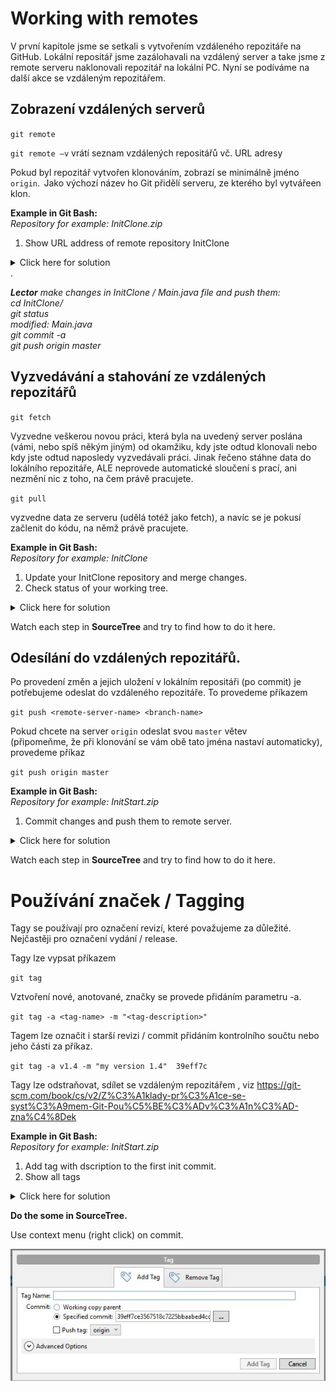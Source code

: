 # Working with remotes

V první kapitole jsme se setkali s vytvořením vzdáleného repozitáře na GitHub. Lokální repositář jsme zazálohavali na vzdálený server a take jsme z remote serveru naklonovali repozitář na lokální PC.
Nyní se podíváme na další akce se vzdáleným repozitářem.

## Zobrazení vzdálených serverů

`git remote`

`git remote –v`  vrátí seznam vzdálených repositářů vč. URL adresy

Pokud byl repozitář vytvořen klonováním, 
zobrazí se minimálně jméno `origin`.  Jako výchozí název ho Git přidělí serveru, 
ze kterého byl vytvářeen klon.

**Example in Git Bash:**  
_Repository for example: InitClone.zip_

1. Show URL address of remote repository InitClone

<details>
  <summary>Click here for solution </summary>
    
  1. switch to repository _../repository/InitClone_   
  2. `git remote –v`

</details> 
.   
 
_**Lector** make changes in InitClone / Main.java file and push them:_   
_cd InitClone/_  
_git status_  
_modified:   Main.java_  
_git commit -a_  
_git push origin master_
 
 
## Vyzvedávání a stahování ze vzdálených repozitářů

`git fetch`

Vyzvedne veškerou novou práci, která byla na uvedený server poslána (vámi, nebo spíš někým jiným) 
od okamžiku, kdy jste odtud klonovali nebo kdy jste odtud naposledy vyzvedávali práci. 
Jinak řečeno  stáhne data do lokálního repozitáře, ALE neprovede automatické sloučení 
s prací, ani nezmění nic z toho, na čem právě pracujete.

`git pull`

vyzvedne data ze serveru (udělá totéž jako fetch), 
a navíc se je pokusí začlenit do kódu, na němž právě pracujete.

**Example in Git Bash:**  
_Repository for example: InitClone_

1. Update your InitClone repository and merge changes.
2. Check status of your working tree. 

<details>
  <summary>Click here for solution </summary>
    
  1. switch to repository _../repository/InitClone_   
  2. `git fetch`  
  3. `git status`  
  _On branch master_  
  _Your branch **is behind 'origin/master' by 1 commit**, and can be fast-forwarded._  
  _(**use "git pull"** to update your local branch)_  
  4. `git pull`  
  _Updating d55cc97..4190b69_  
  _Fast-forward_  
  _ **Main.java** | 1 +_  
   _1 file changed, 1 insertion(+)_  
  _Current branch master **is up to date**_
  5. `git status`  
  _Your branch **is up to date** with 'origin/master'._

</details>

Watch each step in **SourceTree** and try to find how to do it here.

## Odesílání do vzdálených repozitářů.

Po provedení změn a jejich uložení v lokálním repositáři (po commit) je potřebujeme odeslat do vzdáleného repozitáře. 
To provedeme příkazem
 
`git push <remote-server-name> <branch-name>`

Pokud chcete na server `origin` odeslat svou `master` větev  
(připomeňme, že při klonování se vám obě tato jména nastaví automaticky), 
provedeme příkaz

`git push origin master`

**Example in Git Bash:**  
_Repository for example: InitStart.zip_

1. Commit changes and push them to remote server.

<details>
  <summary>Click here for solution </summary>
    
    
  1. switch to repository _../repository/Init_  
  2. `git status`
  3. `git add Room.java`
  3. `git commit -m "Room.java file added" ` 
  4. `git push origin master`
  
</details>

Watch each step in **SourceTree** and try to find how to do it here.

# Používání značek / Tagging

Tagy se používají pro označení revizí, které považujeme za důležité.
Nejčastěji  pro označení vydání / release. 

Tagy lze vypsat příkazem

`git tag`

Vztvoření nové, anotované, značky se provede přidáním parametru -a.  

`git tag -a <tag-name> -m "<tag-description>"`

Tagem lze označit i starší revizi / commit 
přidáním kontrolního součtu nebo jeho části za příkaz.

`git tag -a v1.4 -m "my version 1.4"  39eff7c`

Tagy lze odstraňovat, sdílet se vzdáleným repozitářem , 
viz  https://git-scm.com/book/cs/v2/Z%C3%A1klady-pr%C3%A1ce-se-syst%C3%A9mem-Git-Pou%C5%BE%C3%ADv%C3%A1n%C3%AD-zna%C4%8Dek

**Example in Git Bash:**  
_Repository for example: InitStart.zip_

1. Add tag with dscription to the first init commit.
2. Show all tags

<details>   
  <summary>Click here for solution </summary>

  1. `git log` to find out number of the first commit      
  2. `git tag -a v0.1 -m "init commit 0.1." d55cc97`  use your real commit number
  3. `git tag`
  
</details> 

**Do the some in SourceTree.**  

Use context menu (right click) on commit.

![Working with tags](images/Tag.jpg)
